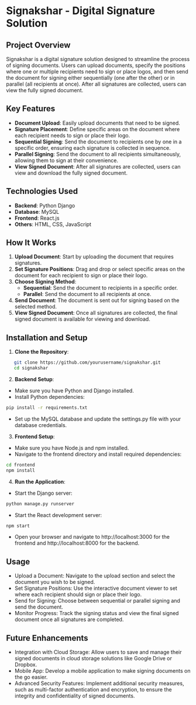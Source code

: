# Signakshar - Digital Signature Solution

## Project Overview
Signakshar is a digital signature solution designed to streamline the process of signing documents. Users can upload documents, specify the positions where one or multiple recipients need to sign or place logos, and then send the document for signing either sequentially (one after the other) or in parallel (all recipients at once). After all signatures are collected, users can view the fully signed document.

## Key Features
- **Document Upload**: Easily upload documents that need to be signed.
- **Signature Placement**: Define specific areas on the document where each recipient needs to sign or place their logo.
- **Sequential Signing**: Send the document to recipients one by one in a specific order, ensuring each signature is collected in sequence.
- **Parallel Signing**: Send the document to all recipients simultaneously, allowing them to sign at their convenience.
- **View Signed Document**: After all signatures are collected, users can view and download the fully signed document.

## Technologies Used
- **Backend**: Python Django
- **Database**: MySQL
- **Frontend**: React.js
- **Others**: HTML, CSS, JavaScript

## How It Works
1. **Upload Document**: Start by uploading the document that requires signatures.
2. **Set Signature Positions**: Drag and drop or select specific areas on the document for each recipient to sign or place their logo.
3. **Choose Signing Method**:
   - **Sequential**: Send the document to recipients in a specific order.
   - **Parallel**: Send the document to all recipients at once.
4. **Send Document**: The document is sent out for signing based on the selected method.
5. **View Signed Document**: Once all signatures are collected, the final signed document is available for viewing and download.

## Installation and Setup
1. **Clone the Repository**:
```bash
   git clone https://github.com/yourusername/signakshar.git
   cd signakshar
```

2. **Backend Setup**:

- Make sure you have Python and Django installed.
- Install Python dependencies:
```bash
pip install -r requirements.txt
```

- Set up the MySQL database and update the settings.py file with your database credentials.

3. **Frontend Setup**:

- Make sure you have Node.js and npm installed.
- Navigate to the frontend directory and install required dependencies:
```bash
cd frontend
npm install
```

4. **Run the Application**:

- Start the Django server:
```bash
python manage.py runserver
```

- Start the React development server:
```bash
npm start
```
- Open your browser and navigate to http://localhost:3000 for the frontend and http://localhost:8000 for the backend.

## Usage
- Upload a Document: Navigate to the upload section and select the document you wish to be signed.
- Set Signature Positions: Use the interactive document viewer to set where each recipient should sign or place their logo.
- Send for Signing: Choose between sequential or parallel signing and send the document.
- Monitor Progress: Track the signing status and view the final signed document once all signatures are completed.

## Future Enhancements
- Integration with Cloud Storage: Allow users to save and manage their signed documents in cloud storage solutions like Google Drive or Dropbox.
- Mobile App: Develop a mobile application to make signing documents on the go easier.
- Advanced Security Features: Implement additional security measures, such as multi-factor authentication and encryption, to ensure the integrity and confidentiality of signed documents.
